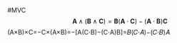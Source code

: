 
#MVC 
$$
\mathbf{A}\wedge(\mathbf{B}\wedge\mathbf{C}) = 
\mathbf{B}(\mathbf{A}\cdot\mathbf{C}) -
(\mathbf{A}\cdot\mathbf{B})\mathbf{C}
$$
(A×B)×C\=−C×(A×B)\=−\[A(C⋅B)−(C⋅A)B\]\=𝐵(𝐶⋅𝐴)−(𝐶⋅𝐵)𝐴
